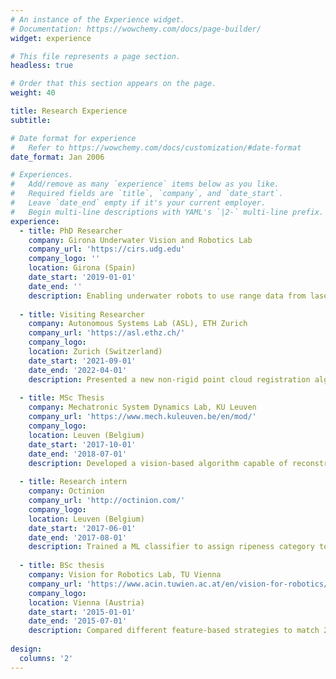 ```yaml
---
# An instance of the Experience widget.
# Documentation: https://wowchemy.com/docs/page-builder/
widget: experience

# This file represents a page section.
headless: true

# Order that this section appears on the page.
weight: 40

title: Research Experience
subtitle:

# Date format for experience
#   Refer to https://wowchemy.com/docs/customization/#date-format
date_format: Jan 2006

# Experiences.
#   Add/remove as many `experience` items below as you like.
#   Required fields are `title`, `company`, and `date_start`.
#   Leave `date_end` empty if it's your current employer.
#   Begin multi-line descriptions with YAML's `|2-` multi-line prefix.
experience:
  - title: PhD Researcher
    company: Girona Underwater Vision and Robotics Lab
    company_url: 'https://cirs.udg.edu'
    company_logo: ''
    location: Girona (Spain)
    date_start: '2019-01-01'
    date_end: ''
    description: Enabling underwater robots to use range data from laser-based sensors for mapping and manipulation tasks. To this end we built an underwater laser scanner, which allowed me to face challenges ranging from sensor calibration to integration in autonomous platforms.
        
  - title: Visiting Researcher
    company: Autonomous Systems Lab (ASL), ETH Zurich
    company_url: 'https://asl.ethz.ch/'
    company_logo: 
    location: Zurich (Switzerland)
    date_start: '2021-09-01'
    date_end: '2022-04-01'
    description: Presented a new non-rigid point cloud registration algorithm that corrects motion distortion in dynamic scans, improving accuracy of localization and mapping tasks.
        
  - title: MSc Thesis
    company: Mechatronic System Dynamics Lab, KU Leuven
    company_url: 'https://www.mech.kuleuven.be/en/mod/'
    company_logo: 
    location: Leuven (Belgium)
    date_start: '2017-10-01'
    date_end: '2018-07-01'
    description: Developed a vision-based algorithm capable of reconstructing full-field vibrations of mechanical structures based on observations of natural-frequency deformations.
        
  - title: Research intern
    company: Octinion
    company_url: 'http://octinion.com/'
    company_logo: 
    location: Leuven (Belgium)
    date_start: '2017-06-01'
    date_end: '2017-08-01'
    description: Trained a ML classifier to assign ripeness category to berries detected by the autonomous strawberry picking robot.
        
  - title: BSc thesis
    company: Vision for Robotics Lab, TU Vienna
    company_url: 'https://www.acin.tuwien.ac.at/en/vision-for-robotics/'
    company_logo: 
    location: Vienna (Austria)
    date_start: '2015-01-01'
    date_end: '2015-07-01'
    description: Compared different feature-based strategies to match 2D floor plan LiDAR scans for autonomous navigation.
        
design:
  columns: '2'
---
```

